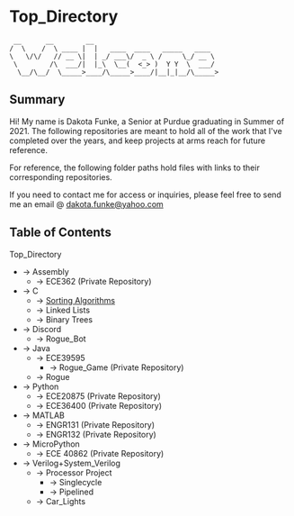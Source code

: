 # Top_Directory
```
 __      __        __                               
/  \    /  \ ____ |  |   ____  ____   _____   ____  
\   \/\/   // __ \|  | _/ ___\/  _ \ /     \_/ __ \ 
 \        /\  ___/|  |_\  \__(  <_> )  Y Y  \  ___/ 
  \__/\__/  \_____>____/\_____>____/|__|_|__/\_____>
```

## Summary
Hi! My name is Dakota Funke, a Senior at Purdue graduating in Summer of 2021. The following repositories are meant to hold all of the work that I've completed over the years, and keep projects at arms reach for future reference.

For reference, the following folder paths hold files with links to their corresponding repositories. 

If you need to contact me for access or inquiries, please feel free to send me an email @ dakota.funke@yahoo.com

## Table of Contents

Top_Directory
* -> Assembly
	* -> ECE362 (Private Repository)
* -> C
	* -> [Sorting Algorithms](https://github.com/D-Funke/Sorting_Algorithms)
 	* -> Linked Lists
 	* -> Binary Trees 
* -> Discord
 	* -> Rogue_Bot
* -> Java 
 	* -> ECE39595 
  		* -> Rogue_Game (Private Repository)
 	* -> Rogue
* -> Python
 	* -> ECE20875 (Private Repository)
 	* -> ECE36400 (Private Repository)
* -> MATLAB
 	* -> ENGR131 (Private Repository)
 	* -> ENGR132 (Private Repository)
* -> MicroPython 
 	* -> ECE 40862 (Private Repository)
* -> Verilog+System_Verilog
 	* -> Processor Project
  		* -> Singlecycle
  		* -> Pipelined
 	* -> Car_Lights
